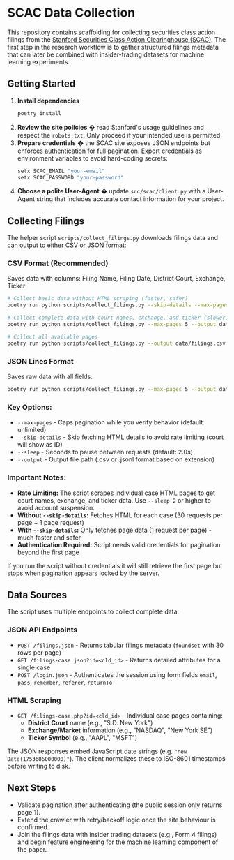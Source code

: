 # SCAC Data Collection

This repository contains scaffolding for collecting securities class action filings from the [Stanford Securities Class Action Clearinghouse (SCAC)](https://securities.stanford.edu/). The first step in the research workflow is to gather structured filings metadata that can later be combined with insider-trading datasets for machine learning experiments.

## Getting Started

1. **Install dependencies**
   ```bash
   poetry install
   ```
2. **Review the site policies** � read Stanford's usage guidelines and respect the `robots.txt`. Only proceed if your intended use is permitted.
3. **Prepare credentials** � the SCAC site exposes JSON endpoints but enforces authentication for full pagination. Export credentials as environment variables to avoid hard-coding secrets:
   ```powershell
   setx SCAC_EMAIL "your-email"
   setx SCAC_PASSWORD "your-password"
   ```
4. **Choose a polite User-Agent** � update `src/scac/client.py` with a User-Agent string that includes accurate contact information for your project.

## Collecting Filings

The helper script `scripts/collect_filings.py` downloads filings data and can output to either CSV or JSON format:

### CSV Format (Recommended)

Saves data with columns: Filing Name, Filing Date, District Court, Exchange, Ticker

```bash
# Collect basic data without HTML scraping (faster, safer)
poetry run python scripts/collect_filings.py --skip-details --max-pages 10 --output data/filings.csv --sleep 1

# Collect complete data with court names, exchange, and ticker (slower, scrapes HTML)
poetry run python scripts/collect_filings.py --max-pages 5 --output data/filings.csv --sleep 2

# Collect all available pages
poetry run python scripts/collect_filings.py --output data/filings.csv --sleep 2
```

### JSON Lines Format

Saves raw data with all fields:

```bash
poetry run python scripts/collect_filings.py --max-pages 5 --output data/filings.jsonl --sleep 1
```

### Key Options:
- `--max-pages` - Caps pagination while you verify behavior (default: unlimited)
- `--skip-details` - Skip fetching HTML details to avoid rate limiting (court will show as ID)
- `--sleep` - Seconds to pause between requests (default: 2.0s)
- `--output` - Output file path (.csv or .jsonl format based on extension)

### Important Notes:
- **Rate Limiting:** The script scrapes individual case HTML pages to get court names, exchange, and ticker data. Use `--sleep 2` or higher to avoid account suspension.
- **Without `--skip-details`:** Fetches HTML for each case (30 requests per page + 1 page request)
- **With `--skip-details`:** Only fetches page data (1 request per page) - much faster and safer
- **Authentication Required:** Script needs valid credentials for pagination beyond the first page

If you run the script without credentials it will still retrieve the first page but stops when pagination appears locked by the server.

## Data Sources

The script uses multiple endpoints to collect complete data:

### JSON API Endpoints
- `POST /filings.json` - Returns tabular filings metadata (`foundset` with 30 rows per page)
- `GET /filings-case.json?id=<cld_id>` - Returns detailed attributes for a single case
- `POST /login.json` - Authenticates the session using form fields `email`, `pass`, `remember`, `referer`, `returnTo`

### HTML Scraping
- `GET /filings-case.php?id=<cld_id>` - Individual case pages containing:
  - **District Court** name (e.g., "S.D. New York")
  - **Exchange/Market** information (e.g., "NASDAQ", "New York SE")
  - **Ticker Symbol** (e.g., "AAPL", "MSFT")

The JSON responses embed JavaScript date strings (e.g. `"new Date(1753686000000)"`). The client normalizes these to ISO-8601 timestamps before writing to disk.

## Next Steps

- Validate pagination after authenticating (the public session only returns page 1).
- Extend the crawler with retry/backoff logic once the site behaviour is confirmed.
- Join the filings data with insider trading datasets (e.g., Form 4 filings) and begin feature engineering for the machine learning component of the paper.
